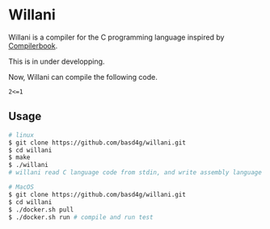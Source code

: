 # Willani

Willani is a compiler for the C programming language inspired by [Compilerbook](https://www.sigbus.info/compilerbook).

This is in under developping.

Now, Willani can compile the following code.

```
2<=1
```

## Usage

```sh
# linux
$ git clone https://github.com/basd4g/willani.git
$ cd willani
$ make
$ ./willani
# willani read C language code from stdin, and write assembly language code to stdout.

# MacOS
$ git clone https://github.com/basd4g/willani.git
$ cd willani
$ ./docker.sh pull
$ ./docker.sh run # compile and run test
```

